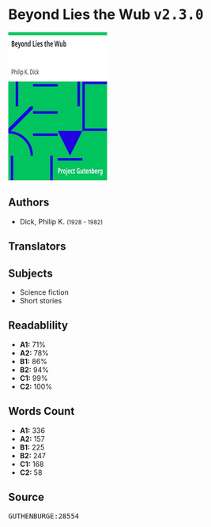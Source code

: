 # Beyond Lies the Wub <kbd>v2.3.0</kbd>

![](./cover.medium.jpg "")

## Authors


 - Dick, Philip K. <small>(1928 - 1982)</small>

## Translators



## Subjects


 - Science fiction
 - Short stories

## Readablility


 - **A1:** 71%
 - **A2:** 78%
 - **B1:** 86%
 - **B2:** 94%
 - **C1:** 99%
 - **C2:** 100%

## Words Count


 - **A1:** 336
 - **A2:** 157
 - **B1:** 225
 - **B2:** 247
 - **C1:** 168
 - **C2:** 58

## Source


<kbd>GUTHENBURGE:28554</kbd>
